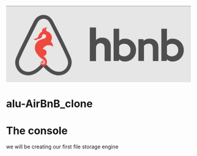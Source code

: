 ![hBnB](https://github.com/JacquelineTuyisenge/alu-AirBnB_clone/blob/main/images/hbnb.png?raw=true)

# alu-AirBnB_clone
# The console
we will be creating our first file storage engine
